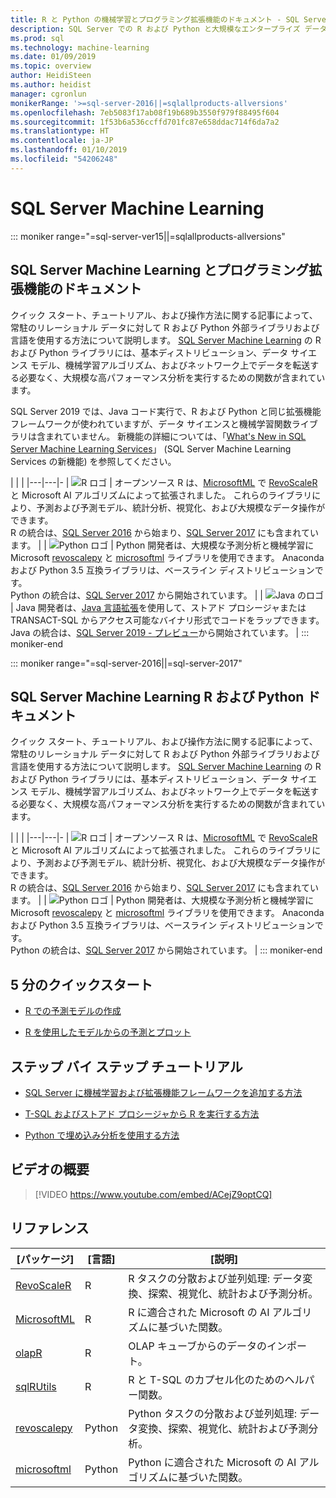 ```yaml
---
title: R と Python の機械学習とプログラミング拡張機能のドキュメント - SQL Server Machine Learning
description: SQL Server での R および Python と大規模なエンタープライズ データ分析用の組み込みのデータ サイエンス モデリングおよび機械学習アルゴリズム。
ms.prod: sql
ms.technology: machine-learning
ms.date: 01/09/2019
ms.topic: overview
author: HeidiSteen
ms.author: heidist
manager: cgronlun
monikerRange: '>=sql-server-2016||=sqlallproducts-allversions'
ms.openlocfilehash: 7eb5083f17ab08f19b689b3550f979f88495f604
ms.sourcegitcommit: 1f53b6a536ccffd701fc87e658ddac714f6da7a2
ms.translationtype: HT
ms.contentlocale: ja-JP
ms.lasthandoff: 01/10/2019
ms.locfileid: "54206248"
---
```

# <a name="sql-server-machine-learning"></a>SQL Server Machine Learning

::: moniker range="=sql-server-ver15||=sqlallproducts-allversions"

## <a name="sql-server-machine-learning-and-programming-extensions-documentation"></a>SQL Server Machine Learning とプログラミング拡張機能のドキュメント

クイック スタート、チュートリアル、および操作方法に関する記事によって、常駐のリレーショナル データに対して R および Python 外部ライブラリおよび言語を使用する方法について説明します。 [SQL Server Machine Learning](what-is-sql-server-machine-learning.md) の R および Python ライブラリには、基本ディストリビューション、データ サイエンス モデル、機械学習アルゴリズム、およびネットワーク上でデータを転送する必要なく、大規模な高パフォーマンス分析を実行するための関数が含まれています。 

SQL Server 2019 では、Java コード実行で、R および Python と同じ拡張機能フレームワークが使われていますが、データ サイエンスと機械学習関数ライブラリは含まれていません。 新機能の詳細については、「[What's New in SQL Server Machine Learning Services](what-s-new-in-sql-server-machine-learning-services.md)」 (SQL Server Machine Learning Services の新機能) を参照してください。

|   |   | 
|---|---|-
| ![R ロゴ](./media/index/logo_r.png) | オープンソース R は、[MicrosoftML](https://docs.microsoft.com/machine-learning-server/r-reference/microsoftml/microsoftml-package) で [RevoScaleR](https://docs.microsoft.com/machine-learning-server/r-reference/revoscaler/revoscaler) と Microsoft AI アルゴリズムによって拡張されました。 これらのライブラリにより、予測および予測モデル、統計分析、視覚化、および大規模なデータ操作ができます。 <br/>R の統合は、[SQL Server 2016](./install/sql-r-services-windows-install.md) から始まり、[SQL Server 2017](./install/sql-machine-learning-services-windows-install.md) にも含まれています。 | 
| ![Python ロゴ](./media/index/logo_python.png) | Python 開発者は、大規模な予測分析と機械学習に Microsoft [revoscalepy](https://docs.microsoft.com/machine-learning-server/python-reference/revoscalepy/revoscalepy-package) と [microsoftml](https://docs.microsoft.com/machine-learning-server/python-reference/microsoftml/microsoftml-package) ライブラリを使用できます。 Anaconda および Python 3.5 互換ライブラリは、ベースライン ディストリビューションです。 <br/>Python の統合は、[SQL Server 2017](./install/sql-machine-learning-services-windows-install.md) から開始されています。  | 
| ![Java のロゴ](./media/index/logo_java.png) | Java 開発者は、[Java 言語拡張](java/extension-java.md)を使用して、ストアド プロシージャまたは TRANSACT-SQL からアクセス可能なバイナリ形式でコードをラップできます。 <br/>Java の統合は、[SQL Server 2019 - プレビュー](./install/sql-machine-learning-services-ver15.md)から開始されています。 |
::: moniker-end

::: moniker range="=sql-server-2016||=sql-server-2017"

## <a name="sql-server-machine-learning-r-and-python-documentation"></a>SQL Server Machine Learning R および Python ドキュメント

クイック スタート、チュートリアル、および操作方法に関する記事によって、常駐のリレーショナル データに対して R および Python 外部ライブラリおよび言語を使用する方法について説明します。 [SQL Server Machine Learning](what-is-sql-server-machine-learning.md) の R および Python ライブラリには、基本ディストリビューション、データ サイエンス モデル、機械学習アルゴリズム、およびネットワーク上でデータを転送する必要なく、大規模な高パフォーマンス分析を実行するための関数が含まれています。 

|   |   | 
|---|---|-
| ![R ロゴ](./media/index/logo_r.png) | オープンソース R は、[MicrosoftML](https://docs.microsoft.com/machine-learning-server/r-reference/microsoftml/microsoftml-package) で [RevoScaleR](https://docs.microsoft.com/machine-learning-server/r-reference/revoscaler/revoscaler) と Microsoft AI アルゴリズムによって拡張されました。 これらのライブラリにより、予測および予測モデル、統計分析、視覚化、および大規模なデータ操作ができます。 <br/>R の統合は、[SQL Server 2016](./install/sql-r-services-windows-install.md) から始まり、[SQL Server 2017](./install/sql-machine-learning-services-windows-install.md) にも含まれています。 | 
| ![Python ロゴ](./media/index/logo_python.png) | Python 開発者は、大規模な予測分析と機械学習に Microsoft [revoscalepy](https://docs.microsoft.com/machine-learning-server/python-reference/revoscalepy/revoscalepy-package) と [microsoftml](https://docs.microsoft.com/machine-learning-server/python-reference/microsoftml/microsoftml-package) ライブラリを使用できます。 Anaconda および Python 3.5 互換ライブラリは、ベースライン ディストリビューションです。 <br/>Python の統合は、[SQL Server 2017](./install/sql-machine-learning-services-windows-install.md) から開始されています。  | 
::: moniker-end

## <a name="5-minute-quickstarts"></a>5 分のクイックスタート

+ [R での予測モデルの作成](./tutorials/rtsql-create-a-predictive-model-r.md)

+ [R を使用したモデルからの予測とプロット](./tutorials/rtsql-predict-and-plot-from-model.md)


## <a name="step-by-step-tutorials"></a>ステップ バイ ステップ チュートリアル

+ [SQL Server に機械学習および拡張機能フレームワークを追加する方法](install/sql-machine-learning-services-windows-install.md)

+ [T-SQL およびストアド プロシージャから R を実行する方法](./tutorials/sqldev-in-database-r-for-sql-developers.md)

+ [Python で埋め込み分析を使用する方法](./tutorials/sqldev-in-database-python-for-sql-developers.md)


## <a name="video-introduction"></a>ビデオの概要

> [!VIDEO https://www.youtube.com/embed/ACejZ9optCQ]

## <a name="reference"></a>リファレンス

| [パッケージ] | [言語] | [説明] | 
|---------|----------|-------------|
| [RevoScaleR](https://docs.microsoft.com/machine-learning-server/r-reference/revoscaler/revoscaler) | R | R タスクの分散および並列処理: データ変換、探索、視覚化、統計および予測分析。 |
| [MicrosoftML](https://docs.microsoft.com/machine-learning-server/r-reference/microsoftml/microsoftml-package) | R | R に適合された Microsoft の AI アルゴリズムに基づいた関数。 |
| [olapR](https://docs.microsoft.com/machine-learning-server/r-reference/olapr/olapr) | R | OLAP キューブからのデータのインポート。 |
| [sqlRUtils](https://docs.microsoft.com/machine-learning-server/r-reference/sqlrutils/sqlrutils) | R | R と T-SQL のカプセル化のためのヘルパー関数。 |
[revoscalepy](https://docs.microsoft.com/machine-learning-server/python-reference/revoscalepy/revoscalepy-package) | Python | Python タスクの分散および並列処理: データ変換、探索、視覚化、統計および予測分析。  | 
| [microsoftml](https://docs.microsoft.com/machine-learning-server/python-reference/microsoftml/microsoftml-package) | Python | Python に適合された Microsoft の AI アルゴリズムに基づいた関数。  |